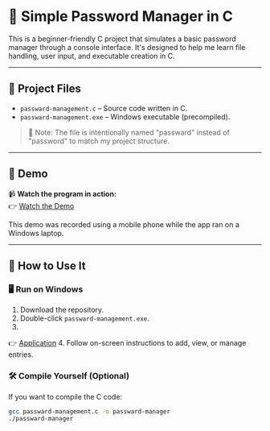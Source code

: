 # 🔐 Simple Password Manager in C

This is a beginner-friendly C project that simulates a basic password manager through a console interface. It's designed to help me learn file handling, user input, and executable creation in C.

---

## 📁 Project Files

- `passward-management.c` – Source code written in C.
- `passward-management.exe` – Windows executable (precompiled).

> 🎯 Note: The file is intentionally named "passward" instead of "password" to match my project structure.

---

## 🎥 Demo

📹 **Watch the program in action:**  
👉 [Watch the Demo](https://github.com/Yomo-Lopo/Passward-management-system/blob/main/Demo.mp4)

This demo was recorded using a mobile phone while the app ran on a Windows laptop.

---

## 🧪 How to Use It

### 🖥️ Run on Windows
1. Download the repository.
2. Double-click `passward-management.exe`.
3.   
👉 [Application](https://github.com/Yomo-Lopo/Passward-management-system/blob/main/Passward-manager.exe)
4. Follow on-screen instructions to add, view, or manage entries.

### 🛠️ Compile Yourself (Optional)
If you want to compile the C code:

```bash
gcc passward-management.c -o passward-manager
./passward-manager
